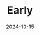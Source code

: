 ---  
layout: startup_page  
title: "Early"  
id: "startearly.ai"  
permalink: "/earlystartearly.ai10152024/"  
website: "https://www.startearly.ai/"  
funding_round: "Seed"  
funding_amount: "$5M"  
investors: "Zeev Ventures, Dynamic Loop Capital"  
about: "Early is a generative AI-powered startup that creates unit tests for developers, helping them identify bugs early in the development process. It supports JavaScript and TypeScript, integrating with Visual Studio Code to provide automated test generation, including mocks for various scenarios. This aims to improve code quality and free developers to focus on more creative aspects of coding."  
markets: "AI, Software Development, Technology, Information and Internet"  
hq: "Herzlia, Israel"  
founded_year: "2023"  
linkedin: "https://il.linkedin.com/company/earlyai"  
twitter: ""  
instagram: ""  
facebook: ""  
crunchbase: "https://www.crunchbase.com/organization/early-technologies?utm_source=linkedin&utm_medium=referral&utm_campaign=linkedin_companies&utm_content=profile_cta_anon&trk=funding_crunchbase"  
pitchbook: ""  

date_display: "15-Oct-2024"  
date: "2024-10-15"

# SEO Optimization  
meta_title: "Early - Seed Funding ($5M)"  
meta_description: "Early, Early is a generative AI-powered startup that creates unit tests for developers, helping them identify bugs early in the development process. It suppo..."  
meta_keywords: "Early, AI, Software Development, Technology, Information and Internet, Seed funding"  
canonical_url: "https://startup.projectstartups.com/earlystartearly.ai10152024/"  
---